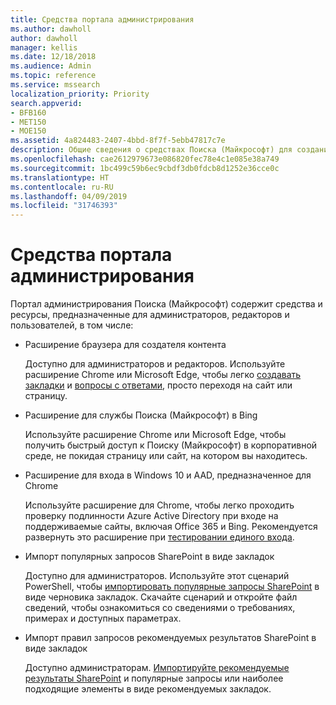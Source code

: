 ```yaml
---
title: Средства портала администрирования
ms.author: dawholl
author: dawholl
manager: kellis
ms.date: 12/18/2018
ms.audience: Admin
ms.topic: reference
ms.service: mssearch
localization_priority: Priority
search.appverid:
- BFB160
- MET150
- MOE150
ms.assetid: 4a824483-2407-4bbd-8f7f-5ebb47817c7e
description: Общие сведения о средствах Поиска (Майкрософт) для создания и импорта результатов, автоматического входа и поиска из любого расположения
ms.openlocfilehash: cae2612979673e086820fec78e4c1e085e38a749
ms.sourcegitcommit: 1bc499c59b6ec9cbdf3db0fdcb8d1252e36cce0c
ms.translationtype: HT
ms.contentlocale: ru-RU
ms.lasthandoff: 04/09/2019
ms.locfileid: "31746393"
---
```

# <a name="admin-portal-tools"></a>Средства портала администрирования

Портал администрирования Поиска (Майкрософт) содержит средства и ресурсы, предназначенные для администраторов, редакторов и пользователей, в том числе:
  
- Расширение браузера для создателя контента
    
    Доступно для администраторов и редакторов. Используйте расширение Chrome или Microsoft Edge, чтобы легко [создавать закладки](create-bookmarks.md) и [вопросы с ответами](create-qas.md), просто переходя на сайт или страницу. 
    
- Расширение для службы Поиска (Майкрософт) в Bing
    
    Используйте расширение Chrome или Microsoft Edge, чтобы получить быстрый доступ к Поиску (Майкрософт) в корпоративной среде, не покидая страницу или сайт, на котором вы находитесь.
    
- Расширение для входа в Windows 10 и AAD, предназначенное для Chrome
    
    Используйте расширение для Chrome, чтобы легко проходить проверку подлинности Azure Active Directory при входе на поддерживаемые сайты, включая Office 365 и Bing. Рекомендуется развернуть это расширение при [тестировании единого входа](test-single-sign-on.md).
    
- Импорт популярных запросов SharePoint в виде закладок
    
    Доступно для администраторов. Используйте этот сценарий PowerShell, чтобы [импортировать популярные запросы SharePoint](import-sharepoint-promoted-results-and-top-queries.md) в виде черновика закладок. Скачайте сценарий и откройте файл сведений, чтобы ознакомиться со сведениями о требованиях, примерах и доступных параметрах. 
    
- Импорт правил запросов рекомендуемых результатов SharePoint в виде закладок
    
    Доступно администраторам. [Импортируйте рекомендуемые результаты SharePoint](import-sharepoint-promoted-results-and-top-queries.md) и популярные запросы или наиболее подходящие элементы в виде рекомендуемых закладок. 

  

